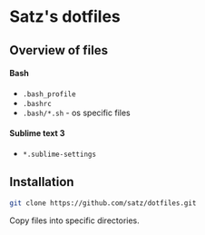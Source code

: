 # Satz's dotfiles


## Overview of files

#### Bash
* `.bash_profile`
* `.bashrc`
* `.bash/*.sh` - os specific files

#### Sublime text 3
* `*.sublime-settings`


## Installation

```bash
git clone https://github.com/satz/dotfiles.git
```

Copy files into specific directories.
